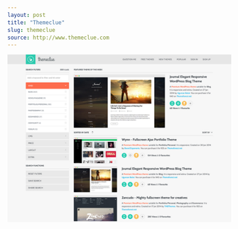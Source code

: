 ```yaml
---
layout: post
title: "Themeclue"
slug: themeclue
source: http://www.themeclue.com
---
```


<img src="/assets/img/screenshots/themeclue.jpg">
